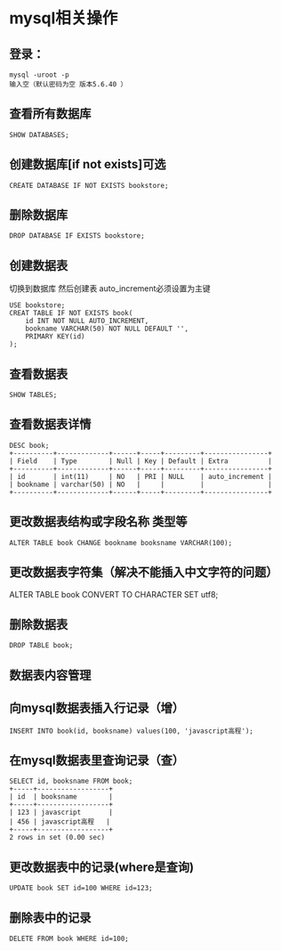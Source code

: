 # mysql相关操作
## 登录：
```
mysql -uroot -p
输入空（默认密码为空 版本5.6.40 ）
```

## 查看所有数据库
```
SHOW DATABASES;
```

## 创建数据库[if not exists]可选
```
CREATE DATABASE IF NOT EXISTS bookstore;
```

## 删除数据库
```
DROP DATABASE IF EXISTS bookstore;
```

## 创建数据表
切换到数据库 然后创建表
auto_increment必须设置为主键
```
USE bookstore;
CREAT TABLE IF NOT EXISTS book(
    id INT NOT NULL AUTO_INCREMENT,
    bookname VARCHAR(50) NOT NULL DEFAULT '',
    PRIMARY KEY(id)
);
```

## 查看数据表
```
SHOW TABLES;
```

## 查看数据表详情
```
DESC book;
+----------+-------------+------+-----+---------+----------------+
| Field    | Type        | Null | Key | Default | Extra          |
+----------+-------------+------+-----+---------+----------------+
| id       | int(11)     | NO   | PRI | NULL    | auto_increment |
| bookname | varchar(50) | NO   |     |         |                |
+----------+-------------+------+-----+---------+----------------+
```

## 更改数据表结构或字段名称 类型等
```
ALTER TABLE book CHANGE bookname booksname VARCHAR(100);
```

## 更改数据表字符集（解决不能插入中文字符的问题）
ALTER TABLE book CONVERT TO CHARACTER SET utf8;

## 删除数据表
```
DROP TABLE book;
```

## 数据表内容管理
## 向mysql数据表插入行记录（增）
```
INSERT INTO book(id, booksname) values(100, 'javascript高程');
```

## 在mysql数据表里查询记录（查）
```
SELECT id, booksname FROM book;
+-----+------------------+
| id  | booksname        |
+-----+------------------+
| 123 | javascript       |
| 456 | javascript高程   |
+-----+------------------+
2 rows in set (0.00 sec)
```
## 更改数据表中的记录(where是查询)
```
UPDATE book SET id=100 WHERE id=123;
```
## 删除表中的记录
```
DELETE FROM book WHERE id=100;
```

## 
```

```
